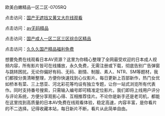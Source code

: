 欧美白嫩精品一区二区-0705RQ

点击访问：<a href="https://cfad.pages.dev/">国产无遮挡又黄又大在线观看</a>

点击访问：<a href="https://gfd-5xg.pages.dev/">av无码精品</a>

点击访问：<a href="https://fdhf-454.pages.dev/">国产成人一区二区三区综合区精品</a>

点击访问：<a href="https://bered.pages.dev/">久久久国产精品福利免费</a>

想要免费在线观看日本AV资源？这里为你精心整理了全网最受欢迎的日本成人视频内容，所有影片皆可在线播放，永久免费，无需注册或下载，彻底告别广告弹窗与跳转困扰。无论你偏好有码、无码、剧情、制服、素人、NTR、SM等题材，我们都按分类清晰整理，方便你快速找到心仪影片。每日更新上百部新作，热门女优如桥本有菜、三上悠亚、河北彩花等均设有独立专题，让你一站式浏览所有代表作。同时支持番号搜索，只需输入编号即可精准定位影片。我们即将上线用户评分与评论系统，方便分享观影心得、互相推荐佳片。不论你是新手还是老司机，都能在这里找到高质量的日本AV免费在线观看体验，稳定高速，内容丰富，是你看片的不二选择。记得收藏本站，每日新片不断，看片从此简单自由。

<span style="display:none;">[Canonical link](https://github.com/T20250705/T20250705 ）</span>
